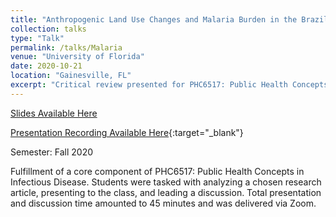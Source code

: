 ```yaml
---
title: "Anthropogenic Land Use Changes and Malaria Burden in the Brazilian Amazon"
collection: talks
type: "Talk"
permalink: /talks/Malaria
venue: "University of Florida"
date: 2020-10-21
location: "Gainesville, FL"
excerpt: "Critical review presented for PHC6517: Public Health Concepts in Infectious Disease"
---
```


[Slides Available Here](http://shalslikesepi.github.io/files/SN_Malaria.pdf)  

[Presentation Recording Available Here](https://youtu.be/fARKe7bL3Cs){:target="_blank"}    

Semester: Fall 2020  

Fulfillment of a core component of PHC6517: Public Health Concepts in Infectious Disease. Students were tasked with analyzing a chosen research article, presenting to the class, and leading a discussion. Total presentation and discussion time amounted to 45 minutes and was delivered via Zoom. 

